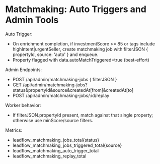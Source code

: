 # Matchmaking: Auto Triggers and Admin Tools

Auto Trigger:
- On enrichment completion, if investmentScore >= 85 or tags include highIntent|urgentSeller, create matchmaking job with filterJSON { propertyId, source: 'auto' } and enqueue.
- Property flagged with data.autoMatchTriggered=true (best-effort)

Admin Endpoints:
- POST /api/admin/matchmaking-jobs { filterJSON }
- GET /api/admin/matchmaking-jobs?status&propertyId&source&createdAt[from]&createdAt[to]
- POST /api/admin/matchmaking-jobs/:id/replay

Worker behavior:
- If filterJSON.propertyId present, match against that single property; otherwise use minScore/source filters.

Metrics:
- leadflow_matchmaking_jobs_total{status}
- leadflow_matchmaking_jobs_triggered_total{source}
- leadflow_matchmaking_auto_trigger_total
- leadflow_matchmaking_replay_total
